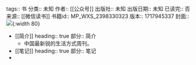tags:: 书
分类:: 未知
作者:: [[公众号]]
出版社:: 未知
出版日期:: 未知
已读完:: 否
来源:: [[微信读书]]
书籍id:: MP_WXS_2398330323
版本:: 1717945337
封面:: ![](http://wx.qlogo.cn/mmhead/Q3auHgzwzM42TvbuqRNPquFIhM5S2Q5LJpzCWUuEfT5nQoZHc8vbsw/0){:width 80}

- [[简介]]
  heading:: true
  部分:: 简介
	- 中国最新锐的生活方式周刊。
- [[笔记]]
  heading:: true
  部分:: 笔记
-